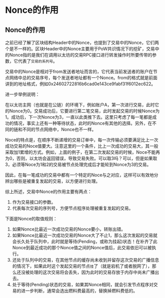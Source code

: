 # Nonce的作用

## Nonce的作用

之前已经了解了区块结构Header中的Nonce，也提到了交易中的Nonce，它们两个是不一样的。区块Header中的Nonce主要用于PoW共识情况下的挖矿，交易中的Nonce指的是我们在调用以太坊的交易RPC接口进行转发操作时所要传带的参数，它代表了`交易的系列号`。

交易中的Nonce是相对于from发送者地址而言的，它代表当前发送者的账户在节点网络中总的交易序号，每个发送者地址都有一个Nonce。from的格式就是前面讲到的地址格式，例如0x24602722816b6cad0e143ce9fabf31f6012ec622。

进一步举例说明：

在以太坊主网（也就是在公链）的环境下，例如账户A，第一次进行交易，此时它的Nonce为0。交易成功后，它要进行第二笔交易，此时发起交易的时候Nonce为1。成功后，下一次Nonce为3，一直以此类推下去。这里只考虑了每一笔都是成功的情况，事实上还有一种等待状态，此时的Nonce有其他的选择。另外，在不同的链和不同的节点网络中，Nonce也不一样。

Noce的特点是，在顺序不断递增的交易订单中，每一次传输必须要满足比上一次成功交易的Noce值要大。注意这里的一个条件，比上一次成功的交易大，其一般采取加1累增的方式。例如，上面的例子，在第二次发起交易的时候，Noce不能再为0，否则，以太坊会返回错误，导致交易失败。可以取3吗？可以，但是如果取3，必须等Noce为1和2的交易被节点处理完成后才能轮到Nonce为3的交易。

因此，在每一笔成功的交易中都有一个特定的Noce与之对应，这样可以有效地分辨出哪些是被重复发起的交易，以方便进行处理。

综上所述，交易中Nonce的作用主要有两点：

1. 作为交易接口的参数。
2. 代表每次交易的序列号，方便节点程序处理被重复发起的交易。

下面是Nonce的取值规则：

1. 如果Nonce比最近一次成功交易的Nonce要小，转账出错。
2. 如果Nonce比最近一次成功交易的Nonce大了不止1，那么这次发起的交易就会长久处于队列中，此时就是等待(Pending，或称为挂起)状态！在补齐了此Nonce到最近成功的那个Nonce值之间的Nonce值后，此交易依旧可以被执行。
3. 还处于队列中的交易，在其他节点的缓存尚未收到并留存这次交易的广播信息的情况下，如果此时这个发起交易的节点`挂`了（就是宕机了或者脱网了），那么还没被处理的这次交易将会丢失，因为此时的交易存放于内存中尚未广播出去。
4. 处于等待(Pending)状态的交易，如果其Nonce相同，就会引发节点程序对交易的进一步判断，通常会选出燃料费最高的，替换掉燃料费低的。
